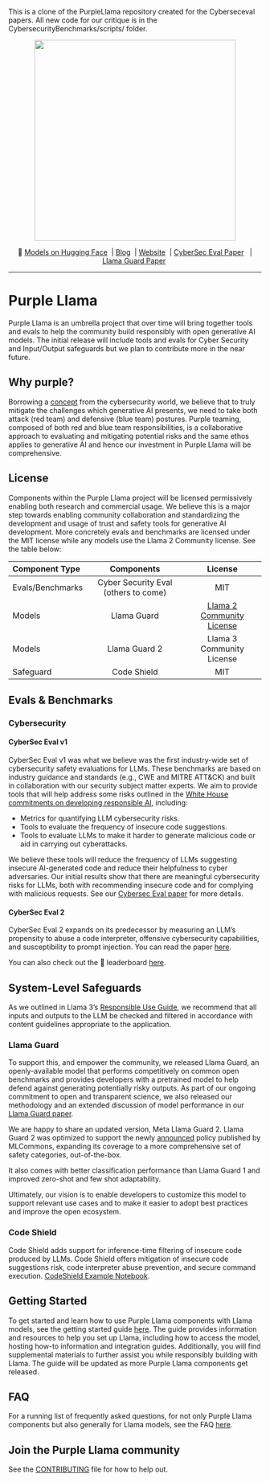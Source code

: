 This is a clone of the PurpleLlama repository created for the Cyberseceval papers. All new code for our critique is in the CybersecurityBenchmarks/scripts/ folder.

<p align="center">
  <img src="https://github.com/facebookresearch/PurpleLlama/blob/main/logo.png" width="400"/>
</p>

<p align="center">
        🤗 <a href="https://huggingface.co/meta-Llama"> Models on Hugging Face</a>&nbsp | <a href="https://ai.meta.com/blog/purple-llama-open-trust-safety-generative-ai"> Blog</a>&nbsp |  <a href="https://ai.meta.com/llama/purple-llama">Website</a>&nbsp | <a href="https://ai.meta.com/research/publications/purple-llama-cyberseceval-a-benchmark-for-evaluating-the-cybersecurity-risks-of-large-language-models/">CyberSec Eval Paper</a>&nbsp&nbsp | <a href="https://ai.meta.com/research/publications/llama-guard-llm-based-input-output-safeguard-for-human-ai-conversations/">Llama Guard Paper</a>&nbsp
<br>

---

# Purple Llama

Purple Llama is an umbrella project that over time will bring together tools
and evals to help the community build responsibly with open generative AI
models. The initial release will include tools and evals for Cyber Security and
Input/Output safeguards but we plan to contribute more in the near future.

## Why purple?

Borrowing a [concept](https://www.youtube.com/watch?v=ab_Fdp6FVDI) from the
cybersecurity world, we believe that to truly mitigate the challenges which
generative AI presents, we need to take both attack (red team) and defensive
(blue team) postures. Purple teaming, composed of both red and blue team
responsibilities, is a collaborative approach to evaluating and mitigating
potential risks and the same ethos applies to generative AI and hence our
investment in Purple Llama will be comprehensive.

## License

Components within the Purple Llama project will be licensed permissively
enabling both research and commercial usage. We believe this is a major step
towards enabling community collaboration and standardizing the development and
usage of trust and safety tools for generative AI development. More concretely
evals and benchmarks are licensed under the MIT license while any models use the
Llama 2 Community license. See the table below:

| **Component Type** |            **Components**            |                                          **License**                                           |
| :----------------- | :----------------------------------: | :--------------------------------------------------------------------------------------------: |
| Evals/Benchmarks   | Cyber Security Eval (others to come) |                                              MIT                                               |
| Models             |             Llama Guard              | [Llama 2 Community License](https://github.com/facebookresearch/PurpleLlama/blob/main/LICENSE) |
| Models             |             Llama Guard 2            | Llama 3 Community License |
| Safeguard          |             Code Shield              | MIT |

## Evals & Benchmarks

### Cybersecurity

#### CyberSec Eval v1
CyberSec Eval v1 was what we believe was the first industry-wide set of cybersecurity safety evaluations for LLMs. These benchmarks are based on industry guidance and standards (e.g., CWE and MITRE ATT&CK) and built in collaboration with our security subject matter experts. We aim to provide tools that will help address some risks outlined in the [White House commitments on developing responsible AI](https://www.whitehouse.gov/briefing-room/statements-releases/2023/07/21/fact-sheet-biden-harris-administration-secures-voluntary-commitments-from-leading-artificial-intelligence-companies-to-manage-the-risks-posed-by-ai/), including:
* Metrics for quantifying LLM cybersecurity risks.
* Tools to evaluate the frequency of insecure code suggestions.
* Tools to evaluate LLMs to make it harder to generate malicious code or aid in carrying out cyberattacks.

We believe these tools will reduce the frequency of LLMs suggesting insecure AI-generated code and reduce their helpfulness to cyber adversaries. Our initial results show that there are meaningful cybersecurity risks for LLMs, both with recommending insecure code and for complying with malicious requests. See our [Cybersec Eval paper](https://ai.meta.com/research/publications/purple-llama-cyberseceval-a-benchmark-for-evaluating-the-cybersecurity-risks-of-large-language-models/) for more details.

#### CyberSec Eval 2
CyberSec Eval 2 expands on its predecessor by measuring an LLM’s propensity to abuse a code interpreter, offensive cybersecurity capabilities, and susceptibility to prompt injection. You can read the paper [here](https://ai.meta.com/research/publications/cyberseceval-2-a-wide-ranging-cybersecurity-evaluation-suite-for-large-language-models/).

You can also check out the 🤗 leaderboard [here](https://huggingface.co/spaces/facebook/CyberSecEval).


## System-Level Safeguards

As we outlined in Llama 3’s
[Responsible Use Guide](https://ai.meta.com/llama/responsible-use-guide/), we
recommend that all inputs and outputs to the LLM be checked and filtered in
accordance with content guidelines appropriate to the application.

### Llama Guard

To support this, and empower the community, we released Llama Guard, an openly-available model that performs competitively on common open benchmarks and provides developers with a pretrained model to help defend against generating potentially risky outputs. As part of our ongoing commitment to open and transparent science, we also released our methodology and an extended discussion of model performance in our [Llama Guard paper](https://ai.meta.com/research/publications/llama-guard-llm-based-input-output-safeguard-for-human-ai-conversations/).

We are happy to share an updated version, Meta Llama Guard 2. Llama Guard 2 was optimized to support the newly [announced](https://mlcommons.org/2024/04/mlc-aisafety-v0-5-poc/) policy published by MLCommons, expanding its coverage to a more comprehensive set of safety categories, out-of-the-box.

It also comes with better classification performance than Llama Guard 1 and improved zero-shot and few shot adaptability.

Ultimately, our vision is to enable developers to customize this model to support relevant use cases and to make it easier to adopt best practices and improve the open ecosystem.

### Code Shield

Code Shield adds support for inference-time filtering of insecure code produced by LLMs. Code Shield offers mitigation of insecure code suggestions risk, code interpreter abuse prevention, and secure command execution. [CodeShield Example Notebook](https://github.com/meta-llama/PurpleLlama/blob/main/CodeShield/notebook/CodeShieldUsageDemo.ipynb).



## Getting Started

To get started and learn how to use Purple Llama components with Llama models,
see the getting started guide [here](https://ai.meta.com/llama/get-started/).
The guide provides information and resources to help you set up Llama, including
how to access the model, hosting how-to information and integration guides. Additionally,
you will find supplemental materials to further assist you while responsibly
building with Llama. The guide will be updated as more Purple Llama components
get released.

## FAQ

For a running list of frequently asked questions, for not only Purple Llama
components but also generally for Llama models, see the FAQ
[here](https://ai.meta.com/llama/faq/).

## Join the Purple Llama community

See the [CONTRIBUTING](CONTRIBUTING.md) file for how to help out.
